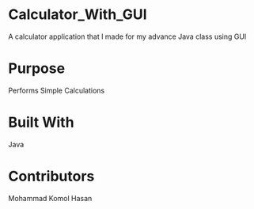# Calculator_With_GUI
A calculator application that I made for my advance Java class using GUI

# Purpose
Performs Simple Calculations

# Built With
Java

# Contributors
Mohammad Komol Hasan
